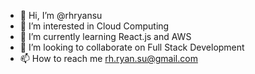 - 👋 Hi, I’m @rhryansu
- 👀 I’m interested in Cloud Computing
- 🌱 I’m currently learning React.js and AWS
- 💞️ I’m looking to collaborate on Full Stack Development
- 📫 How to reach me rh.ryan.su@gmail.com

<!---
rhryansu/rhryansu is a ✨ special ✨ repository because its `README.md` (this file) appears on your GitHub profile.
You can click the Preview link to take a look at your changes.
--->
